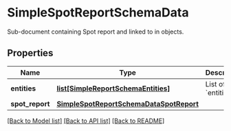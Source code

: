 # SimpleSpotReportSchemaData

Sub-document containing Spot report and linked to in objects.

## Properties
Name | Type | Description | Notes
------------ | ------------- | ------------- | -------------
**entities** | [**list[SimpleReportSchemaEntities]**](SimpleReportSchemaEntities.md) | List of &#x60;entities&#x60;. | [optional] 
**spot_report** | [**SimpleSpotReportSchemaDataSpotReport**](SimpleSpotReportSchemaDataSpotReport.md) |  | 

[[Back to Model list]](../README.md#documentation-for-models) [[Back to API list]](../README.md#documentation-for-api-endpoints) [[Back to README]](../README.md)


